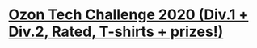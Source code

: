# [Ozon Tech Challenge 2020 (Div.1 + Div.2, Rated, T-shirts + prizes!)](https://codeforces.com/contest/1305/ "HELLO")

